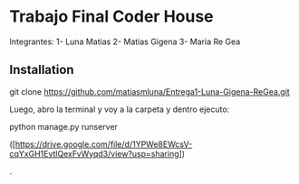 # Trabajo Final Coder House
Integrantes: 
1- Luna Matias 
2- Matias Gigena
3- Maria Re Gea

## Installation

git clone https://github.com/matiasmluna/Entrega1-Luna-Gigena-ReGea.git

Luego, abro la terminal y voy a la carpeta y dentro ejecuto:

python manage.py runserver


([https://drive.google.com/file/d/1YPWe8EWcsV-cqYxGH1EvtlQexFvWyqd3/view?usp=sharing])

.



